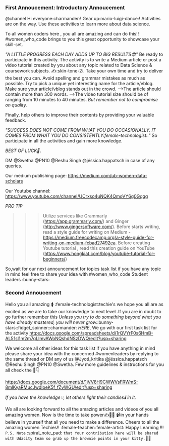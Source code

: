 ### First Annoucement: Introductory Annoucement

@channel
Hi everyone:charmander:! Gear up:mario-luigi-dance:! Activities are on the way. Use these activities to learn more about data science.


To all women coders here , you all are amazing and can do this!!
#women_who_code brings to you this great opportunity to showcase your skill-set.

*"A LITTLE PROGRESS EACH DAY ADDS UP TO BIG RESULTS:sunglasses:"*
Be ready to participate in this activity. The activity is to write a Medium article or post a video tutorial created by you about any topic related to Data Science & coursework subjects. :writing_hand::skin-tone-2:.
Take your own time and try to deliver the best you can. Avoid spelling and grammar mistakes as much as possible. Try to pick a unique yet interesting name for the article/vblog. Make sure your article/vblog stands out in the crowd.
-->The article should contain more than 300 words.
-->The video tutorial size should be of ranging from 10 minutes to 40 minutes.
*But remember not to compromise on quality.*


Finally, help others to improve their contents by providing your valuable feedback.

*"SUCCESS DOES NOT COME FROM WHAT YOU DO OCCASIONALLY. IT COMES FROM WHAT YOU DO CONSISTENTLY:female-technologist:."*
So participate in all the activities and gain more knowledge.

*BEST OF LUCK:handshake:*.


DM @Swetha @PN10 @Reshu Singh @jéssica.happatsch   in case of any queries.

Our medium publishing page:
https://medium.com/ub-women-data-scholars

Our Youtube channel:
https://www.youtube.com/channel/UCrxso4uNQK4QmoVY6g0Gqqg

*PRO TIP*
>>>Utilize services like Grammarly (https://app.grammarly.com/) and Ginger (http://www.gingersoftware.com/).
>>>  Before starts writing, read a style guide for writing on Medium - https://medium.freecodecamp.org/a-style-guide-for-writing-on-medium-fcbad27492ea.
>>>   Before creating Youtube tutorial , read this creation guide on YouTube (https://www.hongkiat.com/blog/youtube-tutorial-for-beginners/)

So,wait for our next announcement for topics task list if you have any topic in mind feel free to  share your idea with #women_who_code  Student leaders :bunny-stars:



### Second Annoucement
Hello you all amazing :womens: :female-technologist:techie's we hope you all are as excited as we are to take our knowledge to next level .If you are in doubt to go further remember this
*Unless you try to do something beyond what you have already mastered, you will never grow.*:bunny-stars::fidget_spinner::charmander:
*HERE*,
We go with our first task list for the activity
https://docs.google.com/spreadsheets/d/1rQVYrF0s6HmB-AL51sl1m2m7qLImvAWoNQshdNSzDWQ/edit?usp=sharing

We welcome all other ideas for this task list if you have anything in mind please share your idea with the concerned #womenleaders by replying to the same thread or DM any of us @Jyoti_kritika @jéssica.happatsch @Reshu Singh @PN10 @Swetha.
Few more guidelines & instructions for you all check the :link::point_down:

https://docs.google.com/document/d/1jVV8H9CWWVsFRWmS-8mlKyaRMucJwdIoeK5f_fZvWGU/edit?usp=sharing

*If you have the knowledge:bulb:, let others light their candles:candle: in it.*

We all are looking forward to all the amazing articles and videos of you all amazing women. Now is the time to take power:writing_hand::raising_hand::open_hands: :video_camera:in your hands believe in yourself that all you need to make a difference.
Cheers to all the amazing women Techies!! :female-teacher::female-artist:
Happy Learning !!!
`P.S. Note` :spiral_note_pad: `that Your contribution here will be shared with Udacity team so grab up the brownie points in your kitty.`:purse::100:

